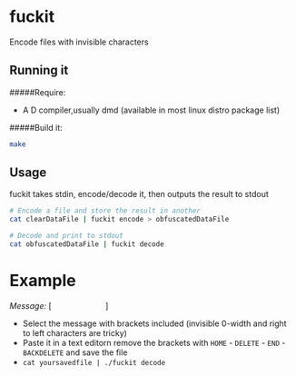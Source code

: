 # fuckit
Encode files with invisible characters

## Running it

#####Require:
- A D compiler,usually dmd (available in most linux distro package list)

#####Build it:
```bash
make
```


## Usage

fuckit takes stdin, encode/decode it, then outputs the result to stdout

```bash
# Encode a file and store the result in another
cat clearDataFile | fuckit encode > obfuscatedDataFile

# Decode and print to stdout
cat obfuscatedDataFile | fuckit decode

```


# Example
_Message:_
[ ‭ ⁢ ‮               ‏     ‏ ⁤ ‪       ‪       ‭   ⁤ ‏ ​ ‪ ​]

- Select the message with brackets included (invisible 0-width and right to left characters are tricky)
- Paste it in a text editorn remove the brackets with `HOME` - `DELETE` - `END` - `BACKDELETE` and save the file
- `cat yoursavedfile | ./fuckit decode`
